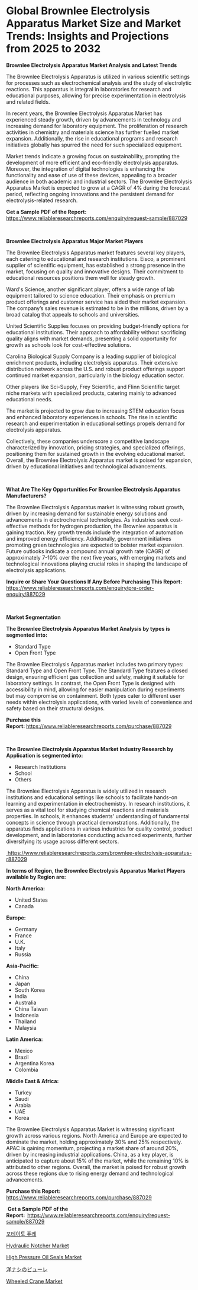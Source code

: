 <p><h1>Global Brownlee Electrolysis Apparatus Market Size and Market Trends: Insights and Projections from 2025 to 2032</h1></p><p><strong>Brownlee Electrolysis Apparatus Market Analysis and Latest Trends</strong></p>
<p><p>The Brownlee Electrolysis Apparatus is utilized in various scientific settings for processes such as electrochemical analysis and the study of electrolytic reactions. This apparatus is integral in laboratories for research and educational purposes, allowing for precise experimentation in electrolysis and related fields. </p><p>In recent years, the Brownlee Electrolysis Apparatus Market has experienced steady growth, driven by advancements in technology and increasing demand for laboratory equipment. The proliferation of research activities in chemistry and materials science has further fuelled market expansion. Additionally, the rise in educational programs and research initiatives globally has spurred the need for such specialized equipment.</p><p>Market trends indicate a growing focus on sustainability, prompting the development of more efficient and eco-friendly electrolysis apparatus. Moreover, the integration of digital technologies is enhancing the functionality and ease of use of these devices, appealing to a broader audience in both academic and industrial sectors. The Brownlee Electrolysis Apparatus Market is expected to grow at a CAGR of 4% during the forecast period, reflecting ongoing innovations and the persistent demand for electrolysis-related research.</p></p>
<p><strong>Get a Sample PDF of the Report:&nbsp;</strong> <a href="https://www.reliableresearchreports.com/enquiry/request-sample/887029?utm_campaign=38&utm_medium=2&utm_source=Github&utm_content=ia&utm_term=09042025&utm_id=brownlee-electrolysis-apparatus">https://www.reliableresearchreports.com/enquiry/request-sample/887029</a></p>
<p>&nbsp;</p>
<p><strong>Brownlee Electrolysis Apparatus Major Market Players</strong></p>
<p><p>The Brownlee Electrolysis Apparatus market features several key players, each catering to educational and research institutions. Eisco, a prominent supplier of scientific equipment, has established a strong presence in the market, focusing on quality and innovative designs. Their commitment to educational resources positions them well for steady growth.</p><p>Ward's Science, another significant player, offers a wide range of lab equipment tailored to science education. Their emphasis on premium product offerings and customer service has aided their market expansion. The company’s sales revenue is estimated to be in the millions, driven by a broad catalog that appeals to schools and universities.</p><p>United Scientific Supplies focuses on providing budget-friendly options for educational institutions. Their approach to affordability without sacrificing quality aligns with market demands, presenting a solid opportunity for growth as schools look for cost-effective solutions.</p><p>Carolina Biological Supply Company is a leading supplier of biological enrichment products, including electrolysis apparatus. Their extensive distribution network across the U.S. and robust product offerings support continued market expansion, particularly in the biology education sector.</p><p>Other players like Sci-Supply, Frey Scientific, and Flinn Scientific target niche markets with specialized products, catering mainly to advanced educational needs.</p><p>The market is projected to grow due to increasing STEM education focus and enhanced laboratory experiences in schools. The rise in scientific research and experimentation in educational settings propels demand for electrolysis apparatus.</p><p>Collectively, these companies underscore a competitive landscape characterized by innovation, pricing strategies, and specialized offerings, positioning them for sustained growth in the evolving educational market. Overall, the Brownlee Electrolysis Apparatus market is poised for expansion, driven by educational initiatives and technological advancements.</p></p>
<p>&nbsp;</p>
<p><strong>What Are The Key Opportunities For Brownlee Electrolysis Apparatus Manufacturers?</strong></p>
<p><p>The Brownlee Electrolysis Apparatus market is witnessing robust growth, driven by increasing demand for sustainable energy solutions and advancements in electrochemical technologies. As industries seek cost-effective methods for hydrogen production, the Brownlee apparatus is gaining traction. Key growth trends include the integration of automation and improved energy efficiency. Additionally, government initiatives promoting green technologies are expected to bolster market expansion. Future outlooks indicate a compound annual growth rate (CAGR) of approximately 7-10% over the next five years, with emerging markets and technological innovations playing crucial roles in shaping the landscape of electrolysis applications.</p></p>
<p><strong>Inquire or Share Your Questions If Any Before Purchasing This Report:</strong> <a href="https://www.reliableresearchreports.com/enquiry/pre-order-enquiry/887029?utm_campaign=38&utm_medium=2&utm_source=Github&utm_content=ia&utm_term=09042025&utm_id=brownlee-electrolysis-apparatus">https://www.reliableresearchreports.com/enquiry/pre-order-enquiry/887029</a></p>
<p>&nbsp;</p>
<p><strong>Market Segmentation</strong></p>
<p><strong>The Brownlee Electrolysis Apparatus Market Analysis by types is segmented into:</strong></p>
<p><ul><li>Standard Type</li><li>Open Front Type</li></ul></p>
<p><p>The Brownlee Electrolysis Apparatus market includes two primary types: Standard Type and Open Front Type. The Standard Type features a closed design, ensuring efficient gas collection and safety, making it suitable for laboratory settings. In contrast, the Open Front Type is designed with accessibility in mind, allowing for easier manipulation during experiments but may compromise on containment. Both types cater to different user needs within electrolysis applications, with varied levels of convenience and safety based on their structural designs.</p></p>
<p><strong>Purchase this Report:&nbsp;</strong><a href="https://www.reliableresearchreports.com/purchase/887029?utm_campaign=38&utm_medium=2&utm_source=Github&utm_content=ia&utm_term=09042025&utm_id=brownlee-electrolysis-apparatus">https://www.reliableresearchreports.com/purchase/887029</a></p>
<p>&nbsp;</p>
<p><strong>The Brownlee Electrolysis Apparatus Market Industry Research by Application is segmented into:</strong></p>
<p><ul><li>Research Institutions</li><li>School</li><li>Others</li></ul></p>
<p><p>The Brownlee Electrolysis Apparatus is widely utilized in research institutions and educational settings like schools to facilitate hands-on learning and experimentation in electrochemistry. In research institutions, it serves as a vital tool for studying chemical reactions and materials properties. In schools, it enhances students' understanding of fundamental concepts in science through practical demonstrations. Additionally, the apparatus finds applications in various industries for quality control, product development, and in laboratories conducting advanced experiments, further diversifying its usage across different sectors.</p></p>
<p><a href="https://www.reliableresearchreports.com/brownlee-electrolysis-apparatus-r887029?utm_campaign=38&utm_medium=2&utm_source=Github&utm_content=ia&utm_term=09042025&utm_id=brownlee-electrolysis-apparatus">&nbsp;https://www.reliableresearchreports.com/brownlee-electrolysis-apparatus-r887029</a></p>
<p><strong>In terms of Region, the Brownlee Electrolysis Apparatus Market Players available by Region are:</strong></p>
<p>
    <p> <strong> North America: </strong>
        <ul>
            <li>United States</li>
            <li>Canada</li>
        </ul>
        </p> 
    <p> <strong> Europe: </strong>
        <ul>
            <li>Germany</li>
            <li>France</li>
            <li>U.K.</li>
            <li>Italy</li>
            <li>Russia</li>
        </ul>
        </p> 
    <p> <strong> Asia-Pacific: </strong>
        <ul>
            <li>China</li>
            <li>Japan</li>
            <li>South Korea</li>
            <li>India</li>
            <li>Australia</li>
            <li>China Taiwan</li>
            <li>Indonesia</li>
            <li>Thailand</li>
            <li>Malaysia</li>
        </ul>
        </p> 
    <p> <strong> Latin America: </strong>
        <ul>
            <li>Mexico</li>
            <li>Brazil</li>
            <li>Argentina Korea</li>
            <li>Colombia</li>
        </ul>
        </p> 
    <p> <strong> Middle East & Africa: </strong>
        <ul>
            <li>Turkey</li>
            <li>Saudi</li>
            <li>Arabia</li>
            <li>UAE</li>
            <li>Korea</li>
        </ul>
    </p>
    </p>
<p><p>The Brownlee Electrolysis Apparatus Market is witnessing significant growth across various regions. North America and Europe are expected to dominate the market, holding approximately 30% and 25% respectively. APAC is gaining momentum, projecting a market share of around 20%, driven by increasing industrial applications. China, as a key player, is anticipated to capture about 15% of the market, while the remaining 10% is attributed to other regions. Overall, the market is poised for robust growth across these regions due to rising energy demand and technological advancements.</p></p>
<p><strong>Purchase this Report: </strong><a href="https://www.reliableresearchreports.com/purchase/887029?utm_campaign=38&utm_medium=2&utm_source=Github&utm_content=ia&utm_term=09042025&utm_id=brownlee-electrolysis-apparatus">https://www.reliableresearchreports.com/purchase/887029</a></p>
<p>&nbsp;<strong>Get a Sample PDF of the Report:&nbsp;&nbsp;</strong><a href="https://www.reliableresearchreports.com/enquiry/request-sample/887029?utm_campaign=38&utm_medium=2&utm_source=Github&utm_content=ia&utm_term=09042025&utm_id=brownlee-electrolysis-apparatus">https://www.reliableresearchreports.com/enquiry/request-sample/887029</a></p>
<p><strong></strong></p>
<p><p><a href="https://github.com/laholand/Market-Research-Report-List-7/blob/main/110045254053.md?utm_campaign=38&utm_medium=2&utm_source=Github&utm_content=ia&utm_term=09042025&utm_id=brownlee-electrolysis-apparatus">포테이토 퓨레</a></p><p><a href="https://github.com/widlerumland/Market-Research-Report-List-1/blob/main/hydraulic-notcher-market.md?utm_campaign=38&utm_medium=2&utm_source=Github&utm_content=ia&utm_term=09042025&utm_id=brownlee-electrolysis-apparatus">Hydraulic Notcher Market</a></p><p><a href="https://github.com/akitamegge65/Market-Research-Report-List-1/blob/main/high-pressure-oil-seals-market.md?utm_campaign=38&utm_medium=2&utm_source=Github&utm_content=ia&utm_term=09042025&utm_id=brownlee-electrolysis-apparatus">High Pressure Oil Seals Market</a></p><p><a href="https://github.com/mohamedbakry57/Market-Research-Report-List-7/blob/main/561550854051.md?utm_campaign=38&utm_medium=2&utm_source=Github&utm_content=ia&utm_term=09042025&utm_id=brownlee-electrolysis-apparatus">洋ナシのピューレ</a></p><p><a href="https://github.com/gummaarmel83/Market-Research-Report-List-1/blob/main/wheeled-crane-market.md?utm_campaign=38&utm_medium=2&utm_source=Github&utm_content=ia&utm_term=09042025&utm_id=brownlee-electrolysis-apparatus">Wheeled Crane Market</a></p></p>